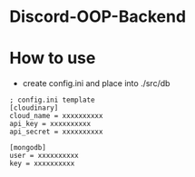 # Discord-OOP-Backend

# How to use

- create config.ini and place into ./src/db

```
; config.ini template
[cloudinary]
cloud_name = xxxxxxxxxx
api_key = xxxxxxxxxx
api_secret = xxxxxxxxxx

[mongodb]
user = xxxxxxxxxx
key = xxxxxxxxxx
```
